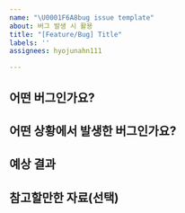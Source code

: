 ```yaml
---
name: "\U0001F6A8bug issue template"
about: 버그 발생 시 활용
title: "[Feature/Bug] Title"
labels: ''
assignees: hyojunahn111

---
```


## 어떤 버그인가요?

> 

## 어떤 상황에서 발생한 버그인가요?

> 

## 예상 결과

> 

## 참고할만한 자료(선택)
>
